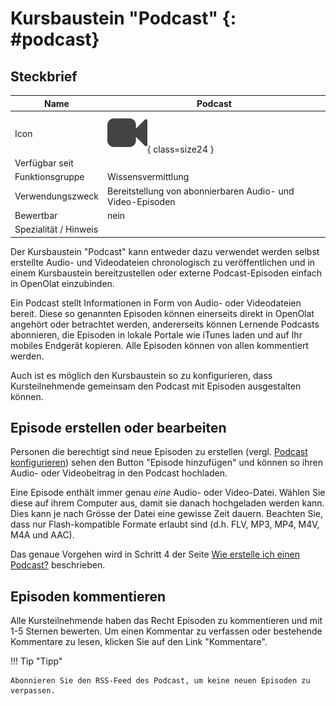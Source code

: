 # Kursbaustein "Podcast" {: #podcast}


## Steckbrief

Name | Podcast
---------|----------
Icon | ![Podcast Icon](assets/podcast.png){ class=size24  }
Verfügbar seit | 
Funktionsgruppe | Wissensvermittlung
Verwendungszweck | Bereitstellung von abonnierbaren Audio- und Video-Episoden
Bewertbar | nein
Spezialität / Hinweis |

Der Kursbaustein "Podcast" kann entweder dazu verwendet werden selbst erstellte Audio- und Videodateien chronologisch zu veröffentlichen und in einem Kursbaustein bereitzustellen oder externe Podcast-Episoden einfach in OpenOlat einzubinden. 

Ein Podcast stellt Informationen in Form von Audio- oder Videodateien bereit. Diese so genannten Episoden können  einerseits direkt in OpenOlat angehört oder betrachtet werden, andererseits können Lernende Podcasts abonnieren, die Episoden in lokale Portale wie iTunes laden und auf Ihr mobiles Endgerät kopieren. Alle Episoden können von allen kommentiert werden.

Auch ist es möglich den Kursbaustein so zu konfigurieren, dass Kursteilnehmende gemeinsam den Podcast mit Episoden ausgestalten können.

## Episode erstellen oder bearbeiten

Personen die berechtigt sind neue Episoden zu erstellen (vergl. [Podcast konfigurieren](../learningresources/Podcast_Further_Configurations.de.md)) sehen den Button "Episode hinzufügen" und können so ihren Audio- oder Videobeitrag in den Podcast hochladen. 

Eine Episode enthält immer genau _eine_ Audio- oder Video-Datei. Wählen Sie diese auf ihrem Computer aus, damit sie danach hochgeladen werden kann. Dies kann je nach Grösse der Datei eine gewisse Zeit dauern. Beachten Sie, dass nur Flash-kompatible Formate erlaubt sind (d.h. FLV, MP3, MP4, M4V, M4A und AAC).

Das genaue Vorgehen wird in Schritt 4 der Seite [Wie erstelle ich einen Podcast?](../../../manual_how-to/docs/podcast/podcast.de.md) beschrieben. 

## Episoden kommentieren

Alle Kursteilnehmende haben das Recht Episoden zu kommentieren und mit 1-5 Sternen bewerten. Um einen Kommentar zu verfassen oder bestehende Kommentare zu lesen, klicken Sie auf den Link "Kommentare".

!!! Tip "Tipp"

    Abonnieren Sie den RSS-Feed des Podcast, um keine neuen Episoden zu verpassen.
